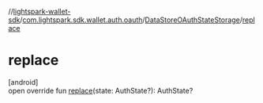 //[lightspark-wallet-sdk](../../../index.md)/[com.lightspark.sdk.wallet.auth.oauth](../index.md)/[DataStoreOAuthStateStorage](index.md)/[replace](replace.md)

# replace

[android]\
open override fun [replace](replace.md)(state: AuthState?): AuthState?
